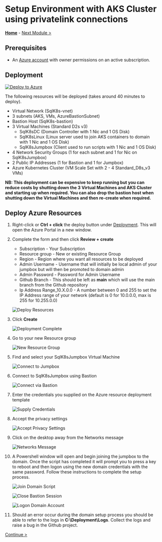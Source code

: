 # Setup Environment with AKS Cluster using privatelink connections

**[Home](../README.md)** - [Next Module >](../modules/kerberos.md)

## Prerequisites

* An [Azure account](https://azure.microsoft.com/free/) with owner permissions on an active subscription.

## Deployment

[![Deploy to Azure](https://aka.ms/deploytoazurebutton)](https://portal.azure.com/#create/Microsoft.Template/uri/https%3A%2F%2Fraw.githubusercontent.com%2FBobbyH49%2FSQLServerk8s%2Fmain%2Ftemplates%2Fsetup.json)

The following resources will be deployed (takes around 40 minutes to deploy).

* Virtual Network (SqlK8s-vnet)
* 3 subnets (AKS, VMs, AzureBastionSubnet)
* Bastion Host (SqlK8s-bastion)
* 3 Virtual Machines (Standard D2s v3)
    * SqlK8sDC (Domain Controller with 1 Nic and 1 OS Disk)
    * SqlK8sLinux (Linux server used to join AKS containers to domain with 1 Nic and 1 OS Disk)
    * SqlK8sJumpbox (Client used to run scripts with 1 Nic and 1 OS Disk)
* 4 Network Security Groups (1 for each subnet and 1 for Nic on SqlK8sJumpbox)
* 2 Public IP Addresses (1 for Bastion and 1 for Jumpbox)
* Azure Kubernetes Cluster (VM Scale Set with 2 - 4 Standard_D8s_v3 VMs)

**NB: This deployment can be expensive to keep running but you can reduce costs by shutting down the 3 Virtual Machines and AKS Cluster and starting up when required.  You can also drop the bastion host when shutting down the Virtual Machines and then re-create when required.** 

## Deploy Azure Resources

1. Right-click or **Ctrl + click** the deploy button under [Deployment](#deployment).  This will open the Azure Portal in a new window.

2. Complete the form and then click **Review + create**

    * Subscription - Your Subscription
    * Resource group - New or existing Resource Group
    * Region - Region where you want all resources to be deployed
    * Admin Username - Username that will initially be local admin of your jumpbox but will then be promoted to domain admin
    * Admin Password - Password for Admin Username
    * Github Branch - This should be left as **main** which will use the main branch from the Github repository
    * Ip Address Range_10.X.0.0 - A number between 0 and 255 to set the IP Address range of your network (default is 0 for 10.0.0.0, max is 255 for 10.255.0.0)

    ![Deploy Resources](media/DeployResources.jpg)

3. Click **Create**

    ![Deployment Complete](media/DeploymentComplete.jpg)

4. Go to your new Resource group

    ![New Resource Group](media/NewResourceGroup.jpg)

5. Find and select your SqlK8sJumpbox Virtual Machine

    ![Connect to Jumpbox](media/ConnectToJumpbox.jpg)

6. Connect to SqlK8sJumpbox using Bastion

    ![Connect via Bastion](media/ConnectViaBastion.jpg)

7. Enter the credentials you supplied on the Azure resource deployment template

    ![Supply Credentials](media/SupplyCredentials.jpg)

8. Accept the privacy settings

    ![Accept Privacy Settings](media/AcceptPrivacySettings.jpg)

9. Click on the desktop away from the Networks message

    ![Networks Message](media/NetworksMessage.jpg)

10. A Powershell window will open and begin joining the jumpbox to the domain.  Once the script has completed it will prompt you to press a key to reboot and then logon using the new domain credentials with the same password.  Follow these instructions to complete the setup process.

    ![Join Domain Script](media/JoinDomainScript.jpg)

    ![Close Bastion Session](media/CloseBastionSession.jpg)

    ![Logon Domain Account](media/SupplyADCredentials.jpg)

11. Should an error occur during the domain setup process you should be able to refer to the logs in **C:\Deployment\Logs**.  Collect the logs and raise a bug in the Github project.

[Continue >](../modules/kerberos.md)
